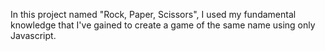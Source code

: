 In this project named "Rock, Paper, Scissors", I used my fundamental knowledge that I've gained to create a game of the same name using only Javascript.